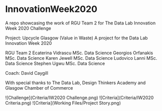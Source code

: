 # InnovationWeek2020
A repo showcasing the work of RGU Team 2 for The Data Lab Innovation Week 2020 Challenge

Project: Upcycle Glasgow (Value in Waste)
A project for the Data Lab Innovation Week 2020


RGU Team 2
Ecaterina Vidrascu		MSc. Data Science
Georgios Orfanakis		MSc. Data Science
Karen Jewell			    MSc. Data Science
Ludovico Lanni		    MSc. Data Science
Stephen Ugwu			    MSc. Data Science

Coach: David Caygill

With special thanks to The Data Lab, Design Thinkers Academy and Glasgow Chamber of Commerce

![Challenge](Criteria/IW2020 Challenge.png)
![Criteria](Criteria/IW2020 Criteria.png)
![Criteria](Working Files/Project Story.png)
